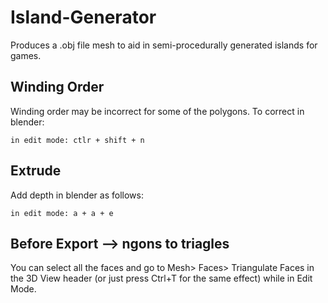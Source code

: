 # Island-Generator
Produces a .obj file mesh to aid in semi-procedurally generated islands for games.

## Winding Order
Winding order may be incorrect for some of the polygons. To correct in blender:
```
in edit mode: ctlr + shift + n
```

## Extrude
Add depth in blender as follows:
```
in edit mode: a + a + e
```

## Before Export --> ngons to triagles
You can select all the faces and go to Mesh> Faces> Triangulate Faces in the 3D View header (or just press Ctrl+T for the same effect) while in Edit Mode.
